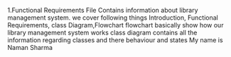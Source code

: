 1.Functional Requirements File Contains information about library management system. we cover following things Introduction, Functional Requirements, class Diagram,Flowchart flowchart basically show how our library management system works class diagram contains all the information regarding classes and there behaviour and states
My name is Naman Sharma
